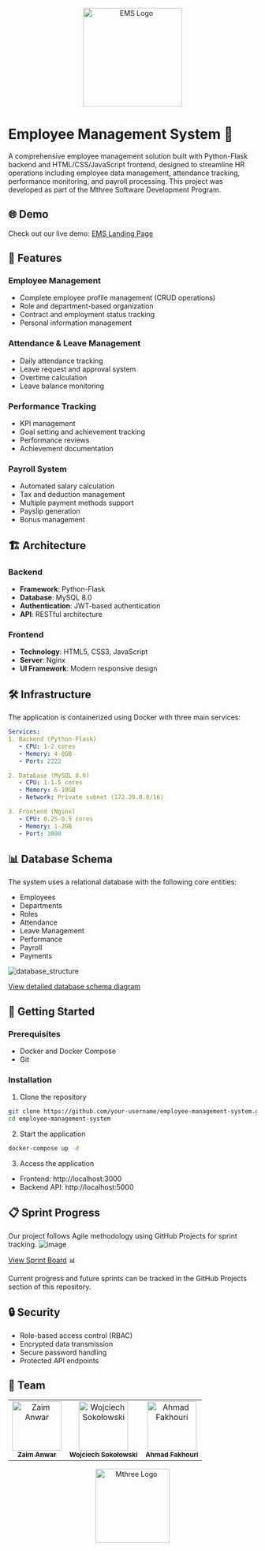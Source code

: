 <p align="center">
  <img src="https://github.com/user-attachments/assets/d206f56e-d0e5-467d-bed4-48f04bf37650" alt="EMS Logo" width="200"/>
</p>

# Employee Management System 🏢

A comprehensive employee management solution built with Python-Flask backend and HTML/CSS/JavaScript frontend, designed to streamline HR operations including employee data management, attendance tracking, performance monitoring, and payroll processing. This project was developed as part of the Mthree Software Development Program.

## 🌐 Demo
Check out our live demo: [EMS Landing Page](https://employee-management-syst-55c8d.web.app/home)

## 🌟 Features

### Employee Management
- Complete employee profile management (CRUD operations)
- Role and department-based organization
- Contract and employment status tracking
- Personal information management

### Attendance & Leave Management
- Daily attendance tracking
- Leave request and approval system
- Overtime calculation
- Leave balance monitoring

### Performance Tracking
- KPI management
- Goal setting and achievement tracking
- Performance reviews
- Achievement documentation

### Payroll System
- Automated salary calculation
- Tax and deduction management
- Multiple payment methods support
- Payslip generation
- Bonus management

## 🏗 Architecture

### Backend
- **Framework**: Python-Flask
- **Database**: MySQL 8.0
- **Authentication**: JWT-based authentication
- **API**: RESTful architecture

### Frontend
- **Technology**: HTML5, CSS3, JavaScript
- **Server**: Nginx
- **UI Framework**: Modern responsive design

## 🛠 Infrastructure

The application is containerized using Docker with three main services:

```yaml
Services:
1. Backend (Python-Flask)
   - CPU: 1-2 cores
   - Memory: 4-8GB
   - Port: 2222

2. Database (MySQL 8.0)
   - CPU: 1-1.5 cores
   - Memory: 6-10GB
   - Network: Private subnet (172.20.0.0/16)

3. Frontend (Nginx)
   - CPU: 0.25-0.5 cores
   - Memory: 1-2GB
   - Port: 3000
```

## 📊 Database Schema

The system uses a relational database with the following core entities:
- Employees
- Departments
- Roles
- Attendance
- Leave Management
- Performance
- Payroll
- Payments

![database_structure](https://github.com/user-attachments/assets/4345b257-9a7a-4711-b02c-f95000dec7b7)


[View detailed database schema diagram](https://github.com/BruNwa/Employee-Management-System/tree/sql)

## 🚀 Getting Started

### Prerequisites
- Docker and Docker Compose
- Git

### Installation

1. Clone the repository
```bash
git clone https://github.com/your-username/employee-management-system.git
cd employee-management-system
```

2. Start the application
```bash
docker-compose up -d
```

3. Access the application
- Frontend: http://localhost:3000
- Backend API: http://localhost:5000
## 📋 Sprint Progress

Our project follows Agile methodology using GitHub Projects for sprint tracking.
![image](https://github.com/user-attachments/assets/84a0abcd-41a8-41f9-8728-d54c0154c277)


[View Sprint Board](https://github.com/users/BruNwa/projects/4) 📊

Current progress and future sprints can be tracked in the GitHub Projects section of this repository.

## 🔒 Security

- Role-based access control (RBAC)
- Encrypted data transmission
- Secure password handling
- Protected API endpoints

## 🫡 Team

<div align="center">
  <table>
    <tr>
      <td align="center">
        <a href="https://github.com/BruNwa">
          <img src="https://avatars.githubusercontent.com/u/106646716?v=4" width="100px;" alt="Zaim Anwar"/><br />
          <sub><b>Zaim Anwar</b></sub>
        </a>
      </td>
      <td align="center">
        <a href="https://github.com/WojciechSokolowski">
          <img src="https://avatars.githubusercontent.com/u/116203298?v=4" width="100px;" alt="Wojciech Sokołowski"/><br />
          <sub><b>Wojciech Sokołowski</b></sub>
        </a>
      </td>
      <td align="center">
        <a href="https://github.com/Ahmad-Fakhouri">
          <img src="https://avatars.githubusercontent.com/u/116568413?v=4" width="100px;" alt="Ahmad Fakhouri"/><br />
          <sub><b>Ahmad Fakhouri</b></sub>
        </a>
      </td>
    </tr>
  </table>
</div>

 <p align="center">
  <img src="https://github.com/user-attachments/assets/3c9217b2-d7f7-47d1-a183-30c90810c43f" alt="Mthree Logo" width="150"/>
</p>
